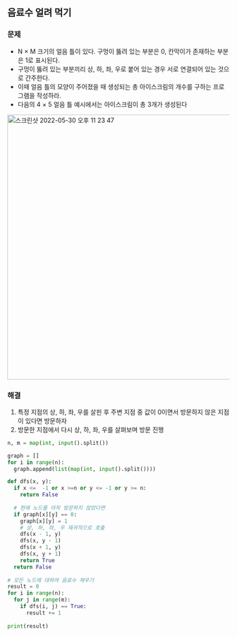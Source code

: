 ## 음료수 얼려 먹기

### 문제

* N × M 크기의 얼음 틀이 있다. 구멍이 뚫려 있는 부분은 0, 칸막이가 존재하는 부분은 1로 표시된다.
* 구멍이 뚫려 있는 부분끼리 상, 하, 좌, 우로 붙어 있는 경우 서로 연결되어 있는 것으로 간주한다.
* 이때 얼음 틀의 모양이 주어졌을 때 생성되는 총 아이스크림의 개수를 구하는 프로그램을 작성하라.
* 다음의 4 × 5 얼음 틀 예시에서는 아이스크림이 총 3개가 생성된다
 
<img width="600" alt="스크린샷 2022-05-30 오후 11 23 47" src="https://user-images.githubusercontent.com/97823928/171012024-9888b41c-1b13-447e-a6f9-04a6ad94e8c2.png">

### 해결

1. 특정 지점의 상, 하, 좌, 우를 살핀 후 주변 지점 중 값이 0이면서 방문하지 않은 지점이 있다면 방문하자
2. 방문한 지점에서 다시 상, 하, 좌, 우를 살펴보며 방문 진행

```python
n, m = map(int, input().split())

graph = []
for i in range(n):
  graph.append(list(map(int, input().split())))

def dfs(x, y):
  if x <=  -1 or x >=n or y <= -1 or y >= n:
    return False
  
  # 현재 노드를 아직 방문하지 않았다면
  if graph[x][y] == 0:
    graph[x][y] = 1
    # 상, 하, 좌, 우 재귀적으로 호출
    dfs(x - 1, y)
    dfs(x, y - 1)
    dfs(x + 1, y)
    dfs(x, y + 1)
    return True
  return False
  
# 모든 노드에 대하여 음료수 채우기
result = 0
for i in range(n):
  for j in range(m):
    if dfs(i, j) == True:
      result += 1
      
print(result)

```
